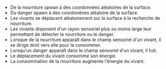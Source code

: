 - De la nourriture spwan à des coordonnées aléatoires de la surface.
- Du danger spawn à des coordonénes aléatoire de la surface.
- Les vivants se déplacent aléatoirement sur la surface à la recherche de nourriture.
- Les vivants disposent d'un rayon sensoriel plus ou moins large leur permettant de détecter la nourriture ou le danger.
- Lorsque de la nourriture apparaît dans le champ sensoriel d'un vivant, il se dirige droit vers elle pour la consommer.
- Lorsqu'un danger apparaît dans le champ sensoriel d'un vivant, il fuit.
- Le déplacement du vivant consomme son énergie.
- La consommation de la nourriture augmente l'énergie du vivant.